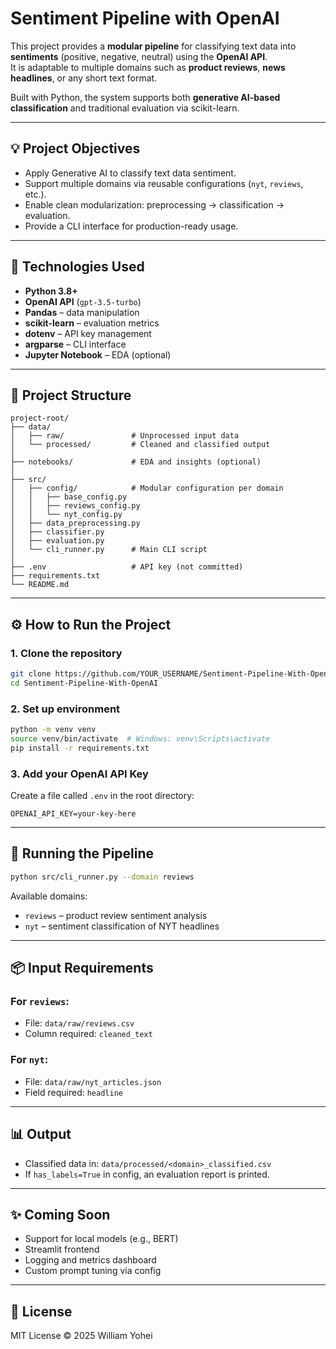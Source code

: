 # Sentiment Pipeline with OpenAI

This project provides a **modular pipeline** for classifying text data into **sentiments** (positive, negative, neutral) using the **OpenAI API**.  
It is adaptable to multiple domains such as **product reviews**, **news headlines**, or any short text format.

Built with Python, the system supports both **generative AI-based classification** and traditional evaluation via scikit-learn.

---

## 💡 Project Objectives

- Apply Generative AI to classify text data sentiment.  
- Support multiple domains via reusable configurations (`nyt`, `reviews`, etc.).  
- Enable clean modularization: preprocessing → classification → evaluation.  
- Provide a CLI interface for production-ready usage.  

---

## 🚀 Technologies Used

- **Python 3.8+**  
- **OpenAI API** (`gpt-3.5-turbo`)  
- **Pandas** – data manipulation  
- **scikit-learn** – evaluation metrics  
- **dotenv** – API key management  
- **argparse** – CLI interface  
- **Jupyter Notebook** – EDA (optional)  

---

## 📁 Project Structure

```text
project-root/
├── data/
│   ├── raw/               # Unprocessed input data
│   └── processed/         # Cleaned and classified output
│
├── notebooks/             # EDA and insights (optional)
│
├── src/
│   ├── config/            # Modular configuration per domain
│   │   ├── base_config.py
│   │   ├── reviews_config.py
│   │   └── nyt_config.py
│   ├── data_preprocessing.py
│   ├── classifier.py
│   ├── evaluation.py
│   └── cli_runner.py      # Main CLI script
│
├── .env                   # API key (not committed)
├── requirements.txt
└── README.md
```

---

## ⚙️ How to Run the Project

### 1. Clone the repository
```bash
git clone https://github.com/YOUR_USERNAME/Sentiment-Pipeline-With-OpenAI.git
cd Sentiment-Pipeline-With-OpenAI
```

### 2. Set up environment
```bash
python -m venv venv
source venv/bin/activate  # Windows: venv\Scripts\activate
pip install -r requirements.txt
```

### 3. Add your OpenAI API Key
Create a file called `.env` in the root directory:
```dotenv
OPENAI_API_KEY=your-key-here
```

---

## 🧐 Running the Pipeline

```bash
python src/cli_runner.py --domain reviews
```

Available domains:
- `reviews` – product review sentiment analysis
- `nyt` – sentiment classification of NYT headlines

---

## 📦 Input Requirements

### For `reviews`:
- File: `data/raw/reviews.csv`  
- Column required: `cleaned_text`  

### For `nyt`:
- File: `data/raw/nyt_articles.json`  
- Field required: `headline`  

---

## 📊 Output

- Classified data in: `data/processed/<domain>_classified.csv`  
- If `has_labels=True` in config, an evaluation report is printed.

---

## ✨ Coming Soon

- Support for local models (e.g., BERT)  
- Streamlit frontend  
- Logging and metrics dashboard  
- Custom prompt tuning via config  

---

## 📄 License

MIT License © 2025 William Yohei

